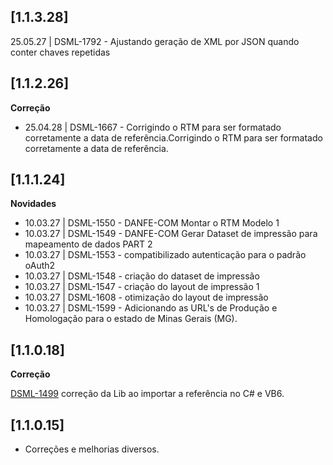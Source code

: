 ﻿## [1.1.3.28]

25.05.27 | DSML-1792 - Ajustando geração de XML por JSON quando conter chaves repetidas

## [1.1.2.26]

**Correção**

* 25.04.28 | DSML-1667 - Corrigindo o RTM para ser formatado corretamente a data de referência.Corrigindo o RTM para ser formatado corretamente a data de referência.

## [1.1.1.24]

**Novidades**

* 10.03.27 | DSML-1550 - DANFE-COM Montar o RTM Modelo 1
* 10.03.27 | DSML-1549 - DANFE-COM Gerar Dataset de impressão para mapeamento de dados PART 2
* 10.03.27 | DSML-1553 - compatibilizado autenticação para o padrão oAuth2
* 10.03.27 | DSML-1548 - criação do dataset de impressão
* 10.03.27 | DSML-1547 - criação do layout de impressão 1
* 10.03.27 | DSML-1608 - otimização do layout de impressão
* 10.03.27 | DSML-1599 - Adicionando as URL's de Produção e Homologação para o estado de Minas Gerais (MG).

## [1.1.0.18]


**Correção**

[DSML-1499](https://tecnospeed.atlassian.net/browse/DSML-1499) correção da Lib ao importar a referência no C# e VB6.

## [1.1.0.15]

* Corre&ccedil;&otilde;es e melhorias diversos.







